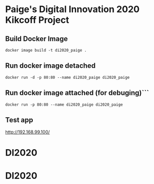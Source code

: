 # Paige's Digital Innovation 2020 Kikcoff Project

## Build Docker Image
```docker image build -t di2020_paige .```

## Run docker image detached
```docker run -d -p 80:80 --name di2020_paige di2020_paige```

## Run docker image attached (for debuging)```
```docker run -p 80:80 --name di2020_paige di2020_paige```

## Test app
http://192.168.99.100/



# DI2020
# DI2020
